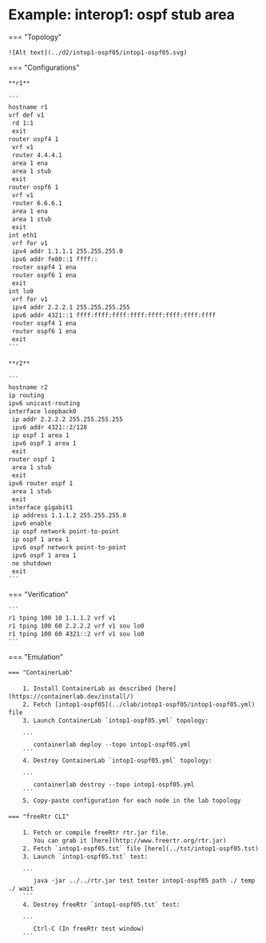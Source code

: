 # Example: interop1: ospf stub area

=== "Topology"

    ![Alt text](../d2/intop1-ospf05/intop1-ospf05.svg)

=== "Configurations"

    **r1**

    ```
    hostname r1
    vrf def v1
     rd 1:1
     exit
    router ospf4 1
     vrf v1
     router 4.4.4.1
     area 1 ena
     area 1 stub
     exit
    router ospf6 1
     vrf v1
     router 6.6.6.1
     area 1 ena
     area 1 stub
     exit
    int eth1
     vrf for v1
     ipv4 addr 1.1.1.1 255.255.255.0
     ipv6 addr fe80::1 ffff::
     router ospf4 1 ena
     router ospf6 1 ena
     exit
    int lo0
     vrf for v1
     ipv4 addr 2.2.2.1 255.255.255.255
     ipv6 addr 4321::1 ffff:ffff:ffff:ffff:ffff:ffff:ffff:ffff
     router ospf4 1 ena
     router ospf6 1 ena
     exit
    ```

    **r2**

    ```
    hostname r2
    ip routing
    ipv6 unicast-routing
    interface loopback0
     ip addr 2.2.2.2 255.255.255.255
     ipv6 addr 4321::2/128
     ip ospf 1 area 1
     ipv6 ospf 1 area 1
     exit
    router ospf 1
     area 1 stub
     exit
    ipv6 router ospf 1
     area 1 stub
     exit
    interface gigabit1
     ip address 1.1.1.2 255.255.255.0
     ipv6 enable
     ip ospf network point-to-point
     ip ospf 1 area 1
     ipv6 ospf network point-to-point
     ipv6 ospf 1 area 1
     no shutdown
     exit
    ```

=== "Verification"

    ```
    r1 tping 100 10 1.1.1.2 vrf v1
    r1 tping 100 60 2.2.2.2 vrf v1 sou lo0
    r1 tping 100 60 4321::2 vrf v1 sou lo0
    ```

=== "Emulation"

    === "ContainerLab"

        1. Install ContainerLab as described [here](https://containerlab.dev/install/)  
        2. Fetch [intop1-ospf05](../clab/intop1-ospf05/intop1-ospf05.yml) file  
        3. Launch ContainerLab `intop1-ospf05.yml` topology:  

        ```
           containerlab deploy --topo intop1-ospf05.yml  
        ```
        4. Destroy ContainerLab `intop1-ospf05.yml` topology:  

        ```
           containerlab destroy --topo intop1-ospf05.yml  
        ```
        5. Copy-paste configuration for each node in the lab topology

    === "freeRtr CLI"

        1. Fetch or compile freeRtr rtr.jar file.  
           You can grab it [here](http://www.freertr.org/rtr.jar)  
        2. Fetch `intop1-ospf05.tst` file [here](../tst/intop1-ospf05.tst)  
        3. Launch `intop1-ospf05.tst` test:  

        ```
           java -jar ../../rtr.jar test tester intop1-ospf05 path ./ temp ./ wait
        ```
        4. Destroy freeRtr `intop1-ospf05.tst` test:  

        ```
           Ctrl-C (In freeRtr test window)
        ```

